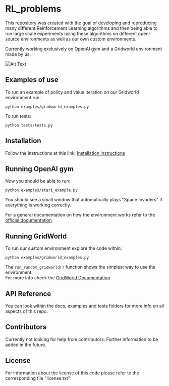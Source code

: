 # RL_problems

This repository was created with the goal of developing and reproducing many different Reinforcement Learning algorithms 
and then being able to run large scale experiments using these algorithms on different open-source 
environments as well as our own custom environments.  

Currently working exclusively on OpenAI gym and a Gridworld environment made by us.

![Alt Text](docs/maze_solver_BFS_10_times_gimp.gif)

## Examples of use

To run an example of policy and value iteration on our Gridworld environment run:  

`python examples/gridworld_examples.py`

To run tests:  

`python tests/tests.py`

## Installation

Follow the instructions at this link: [Installation instructions](https://github.com/beduffy/RL_problems/tree/master/docs/Installation.md)

## Running OpenAI gym

Now you should be able to run: 

`python examples/atari_example.py`

You should see a small window that automatically plays "Space Invaders" if everything is working correctly.

For a general documentation on how the environment works refer to the [official documentation](https://gym.openai.com/docs).

## Running GridWorld

To run our custom environment explore the code within:

`python examples/gridworld_examples.py`

The `run_random_gridworld()` function shows the simplest way to use the environment.  
For more info check the [GridWorld Documentation](https://github.com/beduffy/RL_problems/tree/master/docs/GridWorld.md)

## API Reference

You can look within the docs, examples and tests folders for more info on all aspects of this repo. 

## Contributors

Currently not looking for help from contributors. Further information to be added in the future.

## License

For information about the license of this code please refer to the corresponding file "license.txt"
